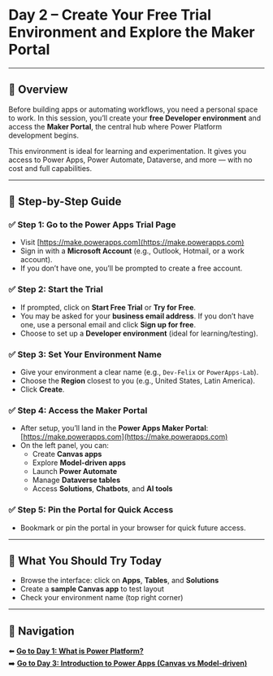 # Day 2 – Create Your Free Trial Environment and Explore the Maker Portal

---

## 📝 Overview

Before building apps or automating workflows, you need a personal space to work. In this session, you’ll create your **free Developer environment** and access the **Maker Portal**, the central hub where Power Platform development begins.

This environment is ideal for learning and experimentation. It gives you access to Power Apps, Power Automate, Dataverse, and more — with no cost and full capabilities.

---

## 🧭 Step-by-Step Guide

### ✅ Step 1: Go to the Power Apps Trial Page

- Visit [https://make.powerapps.com](https://make.powerapps.com)
- Sign in with a **Microsoft Account** (e.g., Outlook, Hotmail, or a work account).
- If you don’t have one, you’ll be prompted to create a free account.

### ✅ Step 2: Start the Trial

- If prompted, click on **Start Free Trial** or **Try for Free**.
- You may be asked for your **business email address**. If you don’t have one, use a personal email and click **Sign up for free**.
- Choose to set up a **Developer environment** (ideal for learning/testing).

### ✅ Step 3: Set Your Environment Name

- Give your environment a clear name (e.g., `Dev-Felix` or `PowerApps-Lab`).
- Choose the **Region** closest to you (e.g., United States, Latin America).
- Click **Create**.

### ✅ Step 4: Access the Maker Portal

- After setup, you’ll land in the **Power Apps Maker Portal**:  
  [https://make.powerapps.com](https://make.powerapps.com)
- On the left panel, you can:
  - Create **Canvas apps**
  - Explore **Model-driven apps**
  - Launch **Power Automate**
  - Manage **Dataverse tables**
  - Access **Solutions**, **Chatbots**, and **AI tools**

### ✅ Step 5: Pin the Portal for Quick Access

- Bookmark or pin the portal in your browser for quick future access.

---

## 🔎 What You Should Try Today

- Browse the interface: click on **Apps**, **Tables**, and **Solutions**
- Create a **sample Canvas app** to test layout
- Check your environment name (top right corner)

---

## 🔁 Navigation

⬅️ [**Go to Day 1: What is Power Platform?**](/PowerPlatform/Power%20Platform%2030%20days/Day01.md)  
➡️ [**Go to Day 3: Introduction to Power Apps (Canvas vs Model-driven)**](/PowerPlatform/Power%20Platform%2030%20days/Day03.md)
